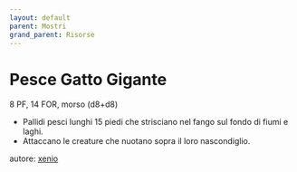 ```yaml
---
layout: default
parent: Mostri
grand_parent: Risorse
---
```


# Pesce Gatto Gigante
8 PF, 14 FOR, morso (d8+d8)  
- Pallidi pesci lunghi 15 piedi che strisciano nel fango sul fondo di fiumi e laghi.
- Attaccano le creature che nuotano sopra il loro nascondiglio.

autore: [xenio](https://xenioinabottle.blogspot.com)
